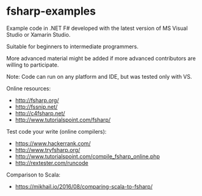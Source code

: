 # fsharp-examples

Example code in .NET F# developed with the latest version of MS Visual Studio or Xamarin Studio.

Suitable for beginners to intermediate programmers.

More advanced material might be added if more advanced contributors are willing to participate.

Note: Code can run on any platform and IDE, but was tested only with VS.

Online resources:
* http://fsharp.org/
* http://fssnip.net/
* http://c4fsharp.net/
* http://www.tutorialspoint.com/fsharp/

Test code your write (online compilers):
* https://www.hackerrank.com/
* http://www.tryfsharp.org/
* http://www.tutorialspoint.com/compile_fsharp_online.php
* http://rextester.com/runcode

Comparison to Scala:
* https://mikhail.io/2016/08/comparing-scala-to-fsharp/
